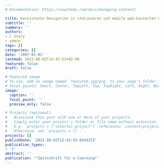 ```yaml
---
# Documentation: https://wowchemy.com/docs/managing-content/

title: Konsistente Navigation in stationären und mobile web-basierten Lehr & Lern-Umgebungen
subtitle: ''
summary: ''
authors:
- C Stary
- admin
tags: []
categories: []
date: '2007-01-01'
lastmod: 2022-08-02T14:42:53+02:00
featured: false
draft: false

# Featured image
# To use, add an image named `featured.jpg/png` to your page's folder.
# Focal points: Smart, Center, TopLeft, Top, TopRight, Left, Right, BottomLeft, Bottom, BottomRight.
image:
  caption: ''
  focal_point: ''
  preview_only: false

# Projects (optional).
#   Associate this post with one or more of your projects.
#   Simply enter your project's folder or file name without extension.
#   E.g. `projects = ["internal-project"]` references `content/project/deep-learning/index.md`.
#   Otherwise, set `projects = []`.
projects: []
publishDate: '2022-08-02T12:42:53.043437Z'
publication_types:
- '2'
abstract: ''
publication: '*Zeitschrift für e-learning*'
---
```

